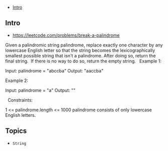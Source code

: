 - [Intro](#intro)

## Intro

- https://leetcode.com/problems/break-a-palindrome

Given a palindromic string palindrome, replace exactly one character by any lowercase English letter so that the string becomes the lexicographically smallest possible string that isn't a palindrome.
After doing so, return the final string.  If there is no way to do so, return the empty string.
 
Example 1:

Input: palindrome = "abccba"
Output: "aaccba"

Example 2:

Input: palindrome = "a"
Output: ""

 
Constraints:

1 <= palindrome.length <= 1000
palindrome consists of only lowercase English letters.


## Topics

- `String`


